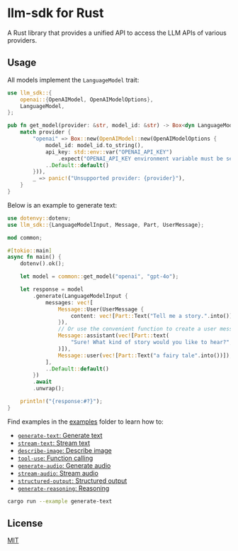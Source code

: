 # llm-sdk for Rust

A Rust library that provides a unified API to access the LLM APIs of various providers.

## Usage

All models implement the `LanguageModel` trait:

```rust
use llm_sdk::{
    openai::{OpenAIModel, OpenAIModelOptions},
    LanguageModel,
};

pub fn get_model(provider: &str, model_id: &str) -> Box<dyn LanguageModel> {
    match provider {
        "openai" => Box::new(OpenAIModel::new(OpenAIModelOptions {
            model_id: model_id.to_string(),
            api_key: std::env::var("OPENAI_API_KEY")
                .expect("OPENAI_API_KEY environment variable must be set"),
            ..Default::default()
        })),
        _ => panic!("Unsupported provider: {provider}"),
    }
}

```

Below is an example to generate text:

```rust
use dotenvy::dotenv;
use llm_sdk::{LanguageModelInput, Message, Part, UserMessage};

mod common;

#[tokio::main]
async fn main() {
    dotenv().ok();

    let model = common::get_model("openai", "gpt-4o");

    let response = model
        .generate(LanguageModelInput {
            messages: vec![
                Message::User(UserMessage {
                    content: vec![Part::Text("Tell me a story.".into())],
                }),
                // Or use the convenient function to create a user message
                Message::assistant(vec![Part::text(
                    "Sure! What kind of story would you like to hear?",
                )]),
                Message::user(vec![Part::Text("a fairy tale".into())]),
            ],
            ..Default::default()
        })
        .await
        .unwrap();

    println!("{response:#?}");
}
```

Find examples in the [examples](./examples/) folder to learn how to:

- [`generate-text`: Generate text](./examples/generate-text.rs)
- [`stream-text`: Stream text](./examples/stream-text.rs)
- [`describe-image`: Describe image](./examples/describe-image.rs)
- [`tool-use`: Function calling](./examples/tool-use.rs)
- [`generate-audio`: Generate audio](./examples/generate-audio.rs)
- [`stream-audio`: Stream audio](./examples/stream-audio.rs)
- [`structured-output`: Structured output](./examples/structured-output.rs)
- [`generate-reasoning`: Reasoning](./examples/generate-reasoning.rs)

```bash
cargo run --example generate-text
```

## License

[MIT](https://github.com/hoangvvo/llm-sdk/blob/main/LICENSE)
